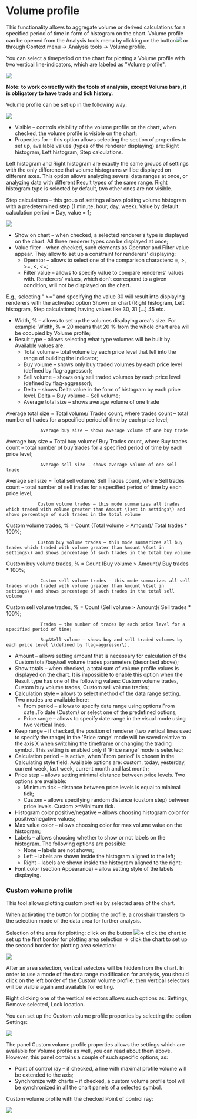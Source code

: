 # Volume profile

This functionality allows to aggregate volume or derived calculations for a specified period of time in form of histogram on the chart. Volume profile can be opened from the Analysis tools menu by clicking on the button![](../../../../.gitbook/assets/57%20%281%29.png)or through Context menu -&gt; Analysis tools -&gt; Volume profile.

You can select a timeperiod on the chart for plotting a Volume profile with two vertical line-indicators, which are labeled as "Volume profile". 

![](../../../../.gitbook/assets/58.png)

**Note: to work correctly with the tools of analysis, except Volume bars, it is obligatory to have trade and tick history.**

Volume profile can be set up in the following way:

![](../../../../.gitbook/assets/59%20%281%29.png)

* Visible – controls visibility of the volume profile on the chart, when checked, the volume profile is visible on the chart;
* Properties for – this option allows selecting the section of properties to set up, available values \(types of the renderer displaying\) are: Right histogram, Left histogram, Step calculations.

Left histogram and Right histogram are exactly the same groups of settings with the only difference that volume histograms will be displayed on different axes. This option allows analyzing several data ranges at once, or analyzing data with different Result types of the same range. Right histogram type is selected by default, two other ones are not visible.

Step calculations – this group of settings allows plotting volume histogram with a predetermined step \(1 minute, hour, day, week\). Value by default: calculation period = Day, value = 1;

![](../../../../.gitbook/assets/60%20%281%29.png)

* Show on chart – when checked, a selected renderer's type is displayed on the chart. All three renderer types can be displayed at once;
* Value filter – when checked, such elements as Operator and Filter value appear. They allow to set up a constraint for renderers' displaying:
  * Operator – allows to select one of the comparison characters: =, &gt;, &gt;=, &lt;, &lt;=;
  * Filter value – allows to specify value to compare renderers' values with. Renderers' values, which don't correspond to a given condition, will not be displayed on the chart.

E.g., selecting " &gt;=" and specifying the value 30 will result into displaying renderers with the activated option Shown on chart \(Right histogram, Left histogram, Step calculations\) having values like 30, 31 \[...\] 45 etc.

* Width, % – allows to set up the volumes displaying area's size. For example: Width, % = 20 means that 20 % from the whole chart area will be occupied by Volume profile;  
* Result type – allows selecting what type volumes will be built by. Available values are:
  * Total volume – total volume by each price level that fell into the range of building the indicator;
  * Buy volume – shows only buy traded volumes by each price level \(defined by flag-aggressor\);
  * Sell volume – shows only sell traded volumes by each price level \(defined by flag-aggressor\);
  * Delta – shows Delta value in the form of histogram by each price level. Delta = Buy volume – Sell volume;
  * Average total size – shows average volume of one trade

Average total size = Total volume/ Trades count, where trades count – total number of trades for a specified period of time by each price level;

                 Average buy size – shows average volume of one buy trade

Average buy size = Total buy volume/ Buy Trades count, where Buy trades count – total number of buy trades for a specified period of time by each price level;

                 Average sell size – shows average volume of one sell trade

Average sell size = Total sell volume/ Sell Trades count, where Sell trades count – total number of sell trades for a specified period of time by each price level;

                Custom volume trades – this mode summarizes all trades which traded with volume greater than Amount \(set in settings\) and shows percentage of such trades in the total volume

Custom volume trades, % = Count \(Total volume &gt; Amount\)/ Total trades \* 100%;

                Custom buy volume trades – this mode summarizes all buy trades which traded with volume greater than Amount \(set in settings\) and shows percentage of such trades in the total buy volume

Custom buy volume trades, % = Count \(Buy volume &gt; Amount\)/ Buy trades \* 100%;

                 Custom sell volume trades – this mode summarizes all sell trades which traded with volume greater than Amount \(set in settings\) and shows percentage of such trades in the total sell volume

Custom sell volume trades, % = Count \(Sell volume &gt; Amount\)/ Sell trades \* 100%;

                 Trades – the number of trades by each price level for a specified period of time;

                 Buy&Sell volume – shows buy and sell traded volumes by each price level \(defined by flag-aggressor\).

* Amount – allows setting amount that is necessary for calculation of the Custom total/buy/sell volume trades parameters \(described above\);
* Show totals – when checked, a total sum of volume profile values is displayed on the chart. It is impossible to enable this option when the Result type has one of the following values: Custom volume trades, Custom buy volume trades, Custom sell volume trades;
* Calculation style – allows to select method of the data range setting. Two modes are available here:
  * From period – allows to specify date range using options From date..To date \(Custom\) or select one of the predefined options;
  * Price range – allows to specify date range in the visual mode using two vertical lines.
* Keep range – if checked, the position of renderer \(two vertical lines used to specify the range\) in the 'Price range' mode will be saved relative to the axis X when switching the timeframe or changing the trading symbol. This setting is enabled only if 'Price range' mode is selected;
* Calculation period – is active, when 'From period' is chosen in the Calculating style field. Available options are: custom, today, yesterday, current week, last week, current month and last month;
* Price step – allows setting minimal distance between price levels. Two options are available:
  * Minimum tick – distance between price levels is equal to minimal tick;
  * Custom – allows specifying random distance \(custom step\) between price levels. Custom &gt;=Minimum tick.
* Histogram color positive/negative – allows choosing histogram color for positive/negative values;
* Max value color – allows choosing color for max volume value on the histogram;
* Labels – allows choosing whether to show or not labels on the histogram. The following options are possible:
  * None – labels are not shown;
  * Left – labels are shown inside the histogram aligned to the left;
  * Right – labels are shown inside the histogram aligned to the right;
* Font color \(section Appearance\) – allow setting style of the labels displaying.

### Custom volume profile

This tool allows plotting custom profiles by selected area of the chart.

When activating the button for plotting the profile, a crosshair transfers to the selection mode of the data area for further analysis.

  
Selection of the area for plotting: click on the button ![](../../../../.gitbook/assets/61%20%281%29.png)=&gt; click the chart to set up the first border for plotting area selection =&gt; click the chart to set up the second border for plotting area selection:

![](../../../../.gitbook/assets/62%20%281%29.png)

After an area selection, vertical selectors will be hidden from the chart. In order to use a mode of the data range modification for analysis, you should click on the left border of the Custom volume profile, then vertical selectors will be visible again and available for editing.

Right clicking one of the vertical selectors allows such options as: Settings, Remove selected, Lock location.

You can set up the Custom volume profile properties by selecting the option Settings:

![](../../../../.gitbook/assets/63.png)

The panel Custom volume profile properties allows the settings which are available for Volume profile as well, you can read about them above. However, this panel contains a couple of such specific options, as:

* Point of control ray – if checked, a line with maximal profile volume will be extended to the axis;
* Synchronize with charts – if checked, a custom volume profile tool will be synchronized in all the chart panels of a selected symbol.

Custom volume profile with the checked Point of control ray:

![](../../../../.gitbook/assets/64%20%281%29.png)



